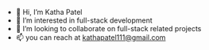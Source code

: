 - 👋 Hi, I’m Katha Patel
- 👀 I’m interested in full-stack development
- 💞️ I’m looking to collaborate on full-stack related projects
- 📫 you can reach at kathapatel111@gmail.com

<!---
krp2001/krp2001 is a ✨ special ✨ repository because its `README.md` (this file) appears on your GitHub profile.
You can click the Preview link to take a look at your changes.
--->
